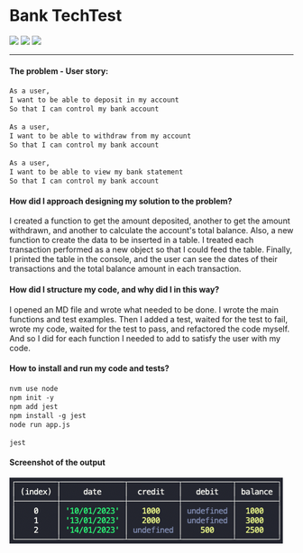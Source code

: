 # Bank TechTest

<img src="https://img.shields.io/badge/Jest-323330?style=for-the-badge&logo=Jest&logoColor=white"> <img src="https://img.shields.io/badge/JavaScript-F7DF1E?style=for-the-badge&logo=javascript&logoColor=black"> <img src="https://img.shields.io/badge/Node.js-43853D?style=for-the-badge&logo=node.js&logoColor=white">
***


#### The problem - User story:
```
As a user,
I want to be able to deposit in my account
So that I can control my bank account

As a user,
I want to be able to withdraw from my account
So that I can control my bank account

As a user, 
I want to be able to view my bank statement
So that I can control my bank account
```
#### How did I approach designing my solution to the problem?
I created a function to get the amount deposited, another to get the amount withdrawn, and another to calculate the account's total balance.
Also, a new function to create the data to be inserted in a table. I treated each transaction performed as a new object so that I could feed the table. Finally, I printed the table in the console, and the user can see the dates of their transactions and the total balance amount in each transaction.


#### How did I structure my code, and why did I in this way?
I opened an MD file and wrote what needed to be done. I wrote the main functions and test examples. Then I added a test, waited for the test to fail, wrote my code, waited for the test to pass, and refactored the code myself. And so I did for each function I needed to add to satisfy the user with my code. 


#### How to install and run my code and tests?
```
nvm use node
npm init -y
npm add jest
npm install -g jest
node run app.js

jest
```


#### Screenshot of the output
<img src="Output.png">
